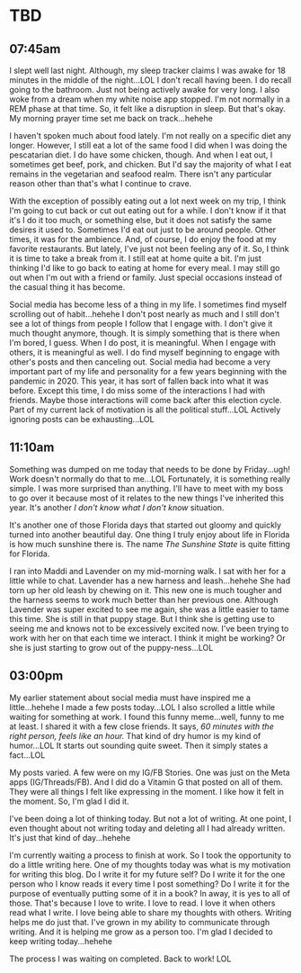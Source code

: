 # TBD

## 07:45am

I slept well last night. Although, my sleep tracker claims I was awake for 18 minutes in the middle of the night...LOL I don't recall having been. I do recall going to the bathroom. Just not being actively awake for very long. I also woke from a dream when my white noise app stopped. I'm not normally in a REM phase at that time. So, it felt like a disruption in sleep. But that's okay. My morning prayer time set me back on track...hehehe

I haven't spoken much about food lately. I'm not really on a specific diet any longer. However, I still eat a lot of the same food I did when I was doing the pescatarian diet. I do have some chicken, though. And when I eat out, I sometimes get beef, pork, and chicken. But I'd say the majority of what I eat remains in the vegetarian and seafood realm. There isn't any particular reason other than that's what I continue to crave.

With the exception of possibly eating out a lot next week on my trip, I think I'm going to cut back or cut out eating out for a while. I don't know if it that it's I do it too much, or something else, but it does not satisfy the same desires it used to. Sometimes I'd eat out just to be around people. Other times, it was for the ambience. And, of course, I do enjoy the food at my favorite restaurants. But lately, I've just not been feeling any of it. So, I think it is time to take a break from it. I still eat at home quite a bit. I'm just thinking I'd like to go back to eating at home for every meal. I may still go out when I'm out with a friend or family. Just special occasions instead of the casual thing it has become.

Social media has become less of a thing in my life. I sometimes find myself scrolling out of habit...hehehe I don't post nearly as much and I still don't see a lot of things from people I follow that I engage with. I don't give it much thought anymore, though. It is simply something that is there when I'm bored, I guess. When I do post, it is meaningful. When I engage with others, it is meaningful as well. I do find myself beginning to engage with other's posts and then canceling out. Social media had become a very important part of my life and personality for a few years beginning with the pandemic in 2020. This year, it has sort of fallen back into what it was before. Except this time, I do miss some of the interactions I had with friends. Maybe those interactions will come back after this election cycle. Part of my current lack of motivation is all the political stuff...LOL Actively ignoring posts can be exhausting...LOL

## 11:10am

Something was dumped on me today that needs to be done by Friday...ugh! Work doesn't normally do that to me...LOL Fortunately, it is something really simple. I was more surprised than anything. I'll have to meet with my boss to go over it because most of it relates to the new things I've inherited this year. It's another *I don't know what I don't know* situation.

It's another one of those Florida days that started out gloomy and quickly turned into another beautiful day. One thing I truly enjoy about life in Florida is how much sunshine there is. The name *The Sunshine State* is quite fitting for Florida.

I ran into Maddi and Lavender on my mid-morning walk. I sat with her for a little while to chat. Lavender has a new harness and leash...hehehe She had torn up her old leash by chewing on it. This new one is much tougher and the harness seems to work much better than her previous one. Although Lavender was super excited to see me again, she was a little easier to tame this time. She is still in that puppy stage. But I think she is getting use to seeing me and knows not to be excessively excited now. I've been trying to work with her on that each time we interact. I think it might be working? Or she is just starting to grow out of the puppy-ness...LOL

## 03:00pm

My earlier statement about social media must have inspired me a little...hehehe I made a few posts today...LOL I also scrolled a little while waiting for something at work. I found this funny meme...well, funny to me at least. I shared it with a few close friends. It says, *60 minutes with the right person, feels like an hour.* That kind of dry humor is my kind of humor...LOL It starts out sounding quite sweet. Then it simply states a fact...LOL

My posts varied. A few were on my IG/FB Stories. One was just on the Meta apps (IG/Threads/FB). And I did do a Vitamin G that posted on all of them. They were all things I felt like expressing in the moment. I like how it felt in the moment. So, I'm glad I did it.

I've been doing a lot of thinking today. But not a lot of writing. At one point, I even thought about not writing today and deleting all I had already written. It's just that kind of day...hehehe

I'm currently waiting a process to finish at work. So I took the opportunity to do a little writing here. One of my thoughts today was what is my motivation for writing this blog. Do I write it for my future self? Do I write it for the one person who I know reads it every time I post something? Do I write it for the purpose of eventually putting some of it in a book? In away, it is yes to all of those. That's because I love to write. I love to read. I love it when others read what I write. I love being able to share my thoughts with others. Writing helps me do just that. I've grown in my ability to communicate through writing. And it is helping me grow as a person too. I'm glad I decided to keep writing today...hehehe

The process I was waiting on completed. Back to work! LOL

